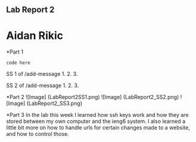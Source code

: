 ## Lab Report 2 
# Aidan Rikic

*Part 1 
``` 
code here 
```

SS 1 of /add-message
1. 
2.
3. 

SS 2 of /add-message
1. 
2. 
3.

*Part 2
![Image] (LabReport2SS1.png)
![Image] (LabReport2_SS2.png)
![Image] (LabReport2_SS3.png)

*Part 3 
In the lab this week I learned how ssh keys work and how they are stored between my own computer and the ieng6 system. I also learned a little bit more on how to handle urls for certain changes made to a website, and how to control those. 
